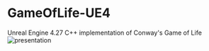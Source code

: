 # GameOfLife-UE4
Unreal Engine 4.27 C++ implementation of Conway's Game of Life
![presentation](https://github.com/grouptout/GameOfLife-UE4/assets/40141638/642e3211-fda2-4991-8e17-a5d762db94f0)
